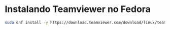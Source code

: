 # Instalando Teamviewer no Fedora

```bash
sudo dnf install -y https://download.teamviewer.com/download/linux/teamviewer.x86_64.rpm

```